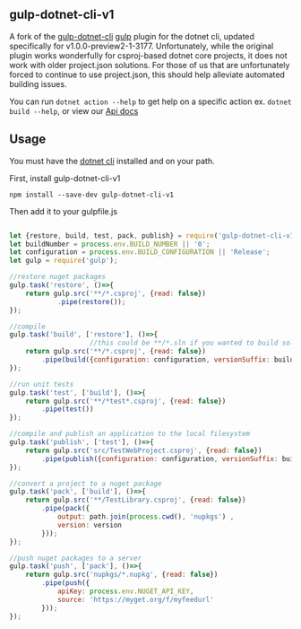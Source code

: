## gulp-dotnet-cli-v1

A fork of the [gulp-dotnet-cli](https://github.com/Janus-vistaprint/gulp-dotnet-cli) [gulp](https://github.com/gulpjs/gulp) plugin for the dotnet cli, updated specifically for  v1.0.0-preview2-1-3177. Unfortunately, while the original plugin works wonderfully for csproj-based dotnet core projects, it does not work with older project.json solutions. For those of us that are unfortunately forced to continue to use project.json, this should help alleviate automated building issues. 

You can run `dotnet action --help` to get help on a specific action ex. `dotnet build --help`, or view our [Api docs](docs/index.md) 

## Usage

You must have the [dotnet cli](http://dot.net) installed and on your path.

First, install gulp-dotnet-cli-v1 

`npm install --save-dev gulp-dotnet-cli-v1`

Then add it to your gulpfile.js

```javascript

let {restore, build, test, pack, publish} = require('gulp-dotnet-cli-v1');
let buildNumber = process.env.BUILD_NUMBER || '0';
let configuration = process.env.BUILD_CONFIGURATION || 'Release';
let gulp = require('gulp');

//restore nuget packages
gulp.task('restore', ()=>{
    return gulp.src('**/*.csproj', {read: false})
            .pipe(restore());
});

//compile
gulp.task('build', ['restore'], ()=>{
                    //this could be **/*.sln if you wanted to build solutions
    return gulp.src('**/*.csproj', {read: false})
        .pipe(build({configuration: configuration, versionSuffix: buildNumber}));
});

//run unit tests
gulp.task('test', ['build'], ()=>{
    return gulp.src('**/*test*.csproj', {read: false})
        .pipe(test())
});

//compile and publish an application to the local filesystem
gulp.task('publish', ['test'], ()=>{
    return gulp.src('src/TestWebProject.csproj', {read: false})
        .pipe(publish({configuration: configuration, versionSuffix: buildNumber}));
});

//convert a project to a nuget package
gulp.task('pack', ['build'], ()=>{
    return gulp.src('**/TestLibrary.csproj', {read: false})
        .pipe(pack({
            output: path.join(process.cwd(), 'nupkgs') , 
            version: version
        }));
});

//push nuget packages to a server
gulp.task('push', ['pack'], ()=>{
    return gulp.src('nupkgs/*.nupkg', {read: false})
        .pipe(push({
            apiKey: process.env.NUGET_API_KEY, 
            source: 'https://myget.org/f/myfeedurl'
        }));
});

```